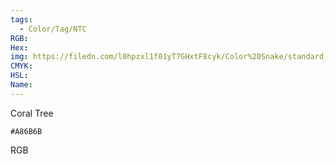 ```yaml
---
tags:
  - Color/Tag/NTC
RGB:
Hex:
img: https://filedn.com/l0hpzxl1f01yT7GHxtF8cyk/Color%20Snake/standard_csv_to_svg/%23/A86B6B.svg
CMYK:
HSL:
Name:
---
```

Coral Tree
```palette
#A86B6B
```
RGB
